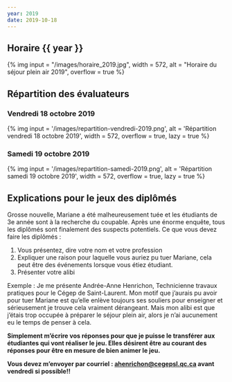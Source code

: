 ```yaml
---
year: 2019
date: 2019-10-18
---
```

## Horaire {{ year }}

{% img 
input = "/images/horaire_2019.jpg",
width = 572,
alt = "Horaire du séjour plein air 2019",
overflow = true
%}

## Répartition des évaluateurs
### Vendredi 18 octobre 2019

{% img
input = '/images/repartition-vendredi-2019.png',
alt = 'Répartition vendredi 18 octobre 2019',
width = 572,
overflow = true,
lazy = true
%}

### Samedi 19 octobre 2019

{% img
input = '/images/repartition-samedi-2019.png',
alt = 'Répartition samedi 19 octobre 2019',
width = 572,
overflow = true,
lazy = true
%}

## Explications pour le jeux des diplômés
Grosse nouvelle, Mariane a été malheureusement tuée et les étudiants de 3e année sont à la recherche du coupable. Après une énorme enquête, tous les diplômés sont finalement des suspects potentiels. 
Ce que vous devez faire les diplômés : 

1. Vous présentez, dire votre nom et votre profession
2. Expliquer une raison pour laquelle vous auriez pu tuer Mariane, cela peut être des événements lorsque vous étiez étudiant. 
3. Présenter votre alibi 

Exemple : 
Je me présente Andrée-Anne Henrichon, Technicienne travaux pratiques pour le Cégep de Saint-Laurent. Mon motif que j’aurais pu avoir pour tuer Mariane est qu’elle enlève toujours ses souliers pour enseigner et sérieusement je trouve cela vraiment dérangeant. Mais mon alibi est que j’étais trop occupée à préparer le séjour plein air, alors je n’ai aucunement eu le temps de penser à cela. 

**Simplement m’écrire vos réponses pour que je puisse le transférer aux étudiantes qui vont réaliser le jeu. Elles désirent être au courant des réponses pour être en mesure de bien animer le jeu.**

**Vous devez m’envoyer par courriel : [ahenrichon@cegepsl.qc.ca](mailto:ahenrichon@cegepsl.qc.ca) avant vendredi si possible!!**